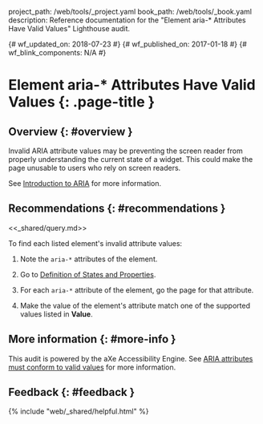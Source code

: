 project_path: /web/tools/_project.yaml
book_path: /web/tools/_book.yaml
description: Reference documentation for the "Element aria-* Attributes Have Valid Values" Lighthouse audit.

{# wf_updated_on: 2018-07-23 #}
{# wf_published_on: 2017-01-18 #}
{# wf_blink_components: N/A #}

# Element aria-* Attributes Have Valid Values  {: .page-title }

## Overview {: #overview }

Invalid ARIA attribute values may be preventing the screen reader
from properly understanding the current state of a widget. This could make the
page unusable to users who rely on screen readers.

See [Introduction to ARIA](/web/fundamentals/accessibility/semantics-aria/) for more information.

## Recommendations {: #recommendations }

<<_shared/query.md>>

To find each listed element's invalid attribute values:

1. Note the `aria-*` attributes of the element.

1. Go to [Definition of States and Properties][states].

1. For each `aria-*` attribute of the element, go the page for that attribute.

1. Make the value of the element's attribute match one of the supported
   values listed in **Value**.

[qs]: /web/tools/chrome-devtools/console/command-line-reference#queryselector
[qsa]: /web/tools/chrome-devtools/console/command-line-reference#queryselectorall
[xp]: /web/tools/chrome-devtools/console/command-line-reference#xpath
[states]: https://www.w3.org/TR/wai-aria/states_and_properties#state_prop_def

## More information {: #more-info }

This audit is powered by the aXe Accessibility Engine. See [ARIA attributes
must conform to valid values][axe] for more information.

[axe]: https://dequeuniversity.com/rules/axe/1.1/aria-valid-attr-value


## Feedback {: #feedback }

{% include "web/_shared/helpful.html" %}
